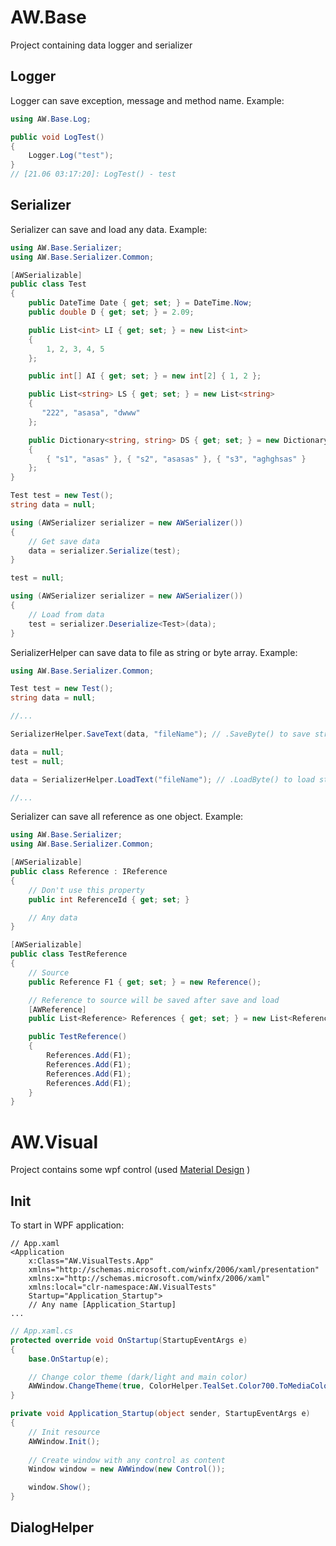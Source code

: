 # AW.Base
Project containing data logger and serializer

## Logger

Logger can save exception, message and method name. Example:
```C#
using AW.Base.Log;

public void LogTest()
{
    Logger.Log("test");
}
// [21.06 03:17:20]: LogTest() - test
```

## Serializer

Serializer can save and load any data. Example:
```C#
using AW.Base.Serializer;
using AW.Base.Serializer.Common;

[AWSerializable]
public class Test
{
    public DateTime Date { get; set; } = DateTime.Now;
    public double D { get; set; } = 2.09;

    public List<int> LI { get; set; } = new List<int>
    {
        1, 2, 3, 4, 5
    };

    public int[] AI { get; set; } = new int[2] { 1, 2 };

    public List<string> LS { get; set; } = new List<string>
    {
       "222", "asasa", "dwww"
    };

    public Dictionary<string, string> DS { get; set; } = new Dictionary<string, string>
    {
        { "s1", "asas" }, { "s2", "asasas" }, { "s3", "aghghsas" }
    };
}

Test test = new Test();
string data = null;

using (AWSerializer serializer = new AWSerializer())
{
    // Get save data
    data = serializer.Serialize(test);
}

test = null;

using (AWSerializer serializer = new AWSerializer())
{
    // Load from data
    test = serializer.Deserialize<Test>(data);
}
```

SerializerHelper can save data to file as string or byte array. Example:
```C#
using AW.Base.Serializer.Common;

Test test = new Test();
string data = null;

//...

SerializerHelper.SaveText(data, "fileName"); // .SaveByte() to save string as byte array

data = null;
test = null;

data = SerializerHelper.LoadText("fileName"); // .LoadByte() to load string from byte array

//...
```

Serializer can save all reference as one object. Example:
```C#
using AW.Base.Serializer;
using AW.Base.Serializer.Common;

[AWSerializable]
public class Reference : IReference
{
    // Don't use this property 
    public int ReferenceId { get; set; }

    // Any data
}

[AWSerializable]
public class TestReference
{
    // Source
    public Reference F1 { get; set; } = new Reference();

    // Reference to source will be saved after save and load
    [AWReference]
    public List<Reference> References { get; set; } = new List<Reference>();

    public TestReference()
    {
        References.Add(F1);
        References.Add(F1);
        References.Add(F1);
        References.Add(F1);
    }
}
```

# AW.Visual
Project contains some wpf control (used [Material Design](http://materialdesigninxaml.net/) )

## Init
To start in WPF application:
```xaml
// App.xaml
<Application 
    x:Class="AW.VisualTests.App"
    xmlns="http://schemas.microsoft.com/winfx/2006/xaml/presentation"
    xmlns:x="http://schemas.microsoft.com/winfx/2006/xaml"
    xmlns:local="clr-namespace:AW.VisualTests"
    Startup="Application_Startup">
    // Any name [Application_Startup]
...
```
```C#
// App.xaml.cs
protected override void OnStartup(StartupEventArgs e)
{
    base.OnStartup(e);

    // Change color theme (dark/light and main color)
    AWWindow.ChangeTheme(true, ColorHelper.TealSet.Color700.ToMediaColor());
}

private void Application_Startup(object sender, StartupEventArgs e)
{
    // Init resource
    AWWindow.Init();
    
    // Create window with any control as content
    Window window = new AWWindow(new Control());

    window.Show();
}
```

## DialogHelper

